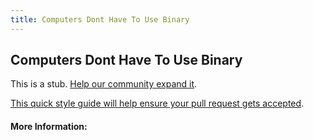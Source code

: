 ```yaml
---
title: Computers Dont Have To Use Binary
---
```


## Computers Dont Have To Use Binary

This is a stub. [Help our community expand it](https://github.com/freecodecamp/guides/tree/master/src/pages/articles/math/number-theory/computers-dont-have-to-use-binary/index.md).

[This quick style guide will help ensure your pull request gets accepted](https://github.com/freeCodeCamp/guides/blob/master/README.md).

<!-- The article goes here, in GitHub-flavored Markdown. Feel free to add YouTube videos, images, and CodePen/JSBin embeds  -->

#### More Information:
<!-- Please add any articles you think might be helpful to read before writing the article -->


